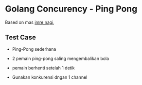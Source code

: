 # Golang Concurency - Ping Pong

Based on mas [imre nagi],

## Test Case
- Ping-Pong sederhana
- 2 pemain ping-pong saling mengembalikan bola
- pemain berhenti setelah 1 detik
- Gunakan konkurensi dngan 1 channel



   [git-repo]: <https://github.com/jadahbakar/concurency-pingpong>
   [imre nagi]: <https://www.youtube.com/watch?v=hdAUI3-3OEM&t=5s&ab_channel=CloudEngineeringwithImre>
  